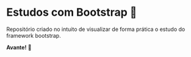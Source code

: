 # Estudos com Bootstrap :book:
Repositório criado no intuito de visualizar de forma prática o estudo do framework bootstrap.

**Avante!** :rocket:

